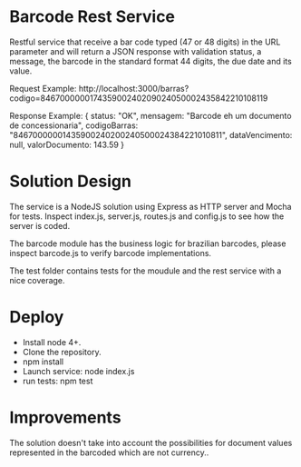# Barcode Rest Service
Restful service that receive a bar code typed (47 or 48 digits) in the URL parameter and will return a JSON response with validation status, a message, the barcode in the standard format 44 digits, the due date and its value.

Request Example: http://localhost:3000/barras?codigo=846700000017435900240209024050002435842210108119

Response Example: {
			status: "OK",
			mensagem: "Barcode eh um documento de concessionaria",
			codigoBarras: "84670000001435900240200240500024384221010811",
			dataVencimento: null,
			valorDocumento: 143.59
                  }

# Solution Design

The service is a NodeJS solution using Express as HTTP server and Mocha for tests. Inspect index.js, server.js, routes.js and config.js to see how the server is coded.

The barcode module has the business logic for brazilian barcodes, please inspect barcode.js to verify barcode implementations.

The test folder contains tests for the moudule and the rest service with a nice coverage.

# Deploy

 - Install node 4+.
 - Clone the repository.
 - npm install
 - Launch service: node index.js
 - run tests: npm test

# Improvements

The solution doesn't take into account the possibilities for document values represented in the barcoded which are not currency..
